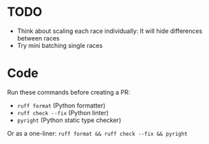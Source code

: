 # TODO
* Think about scaling each race individually: It will hide differences between races
* Try mini batching single races

# Code

Run these commands before creating a PR:

- `ruff format` (Python formatter)
- `ruff check --fix` (Python linter)
- `pyright` (Python static type checker)

Or as a one-liner: `ruff format && ruff check --fix && pyright`
